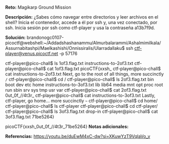 **Reto:** Magikarp Ground Mission

**Descripción:**
¿Sabes cómo navegar entre directorios y leer archivos en el shell? Inicia el contenedor, accede a él por ssh y, una vez conectado, por ssh. Inicia sesión por ssh como ctf-player y usa la contraseña a13b7f9d.

**Solución:**
brandonogc0107-picoctf@webshell:~/Addadshashanammu/Almurbalarammi/Ashalmimilkala/Assurnabitashpi/Maelkashishi/Onnissiralis/Ularradallaku$ ssh ctf-player@venus.picoctf.net -p 57176


ctf-player@pico-chall$ ls
1of3.flag.txt  instructions-to-2of3.txt
ctf-player@pico-chall$ cat 1of3.flag.txt 
picoCTF{xxsh_
ctf-player@pico-chall$ cat instructions-to-2of3.txt 
Next, go to the root of all things, more succinctly `/`
ctf-player@pico-chall$ cd /
ctf-player@pico-chall$ ls
2of3.flag.txt  bin  boot  dev  etc  home  instructions-to-3of3.txt  lib  lib64  media  mnt  opt  proc  root  run  sbin  srv  sys  tmp  usr  var
ctf-player@pico-chall$ cat 2of3.flag.txt 
0ut_0f_\/\/4t3r_
ctf-player@pico-chall$ cat instructions-to-3of3.txt 
Lastly, ctf-player, go home... more succinctly `~`
ctf-player@pico-chall$ cd home/
ctf-player@pico-chall$ ls
ctf-player
ctf-player@pico-chall$ cd ctf-player/
ctf-player@pico-chall$ ls
3of3.flag.txt  drop-in
ctf-player@pico-chall$ cat 3of3.flag.txt 
71be5264}

picoCTF{xxsh_0ut_0f_\/\/4t3r_71be5264}
**Notas adicionales:**

**Referencias:** 
https://youtu.be/duEwM4xC-dw?si=XKuwYzT9VqlaVo_v

